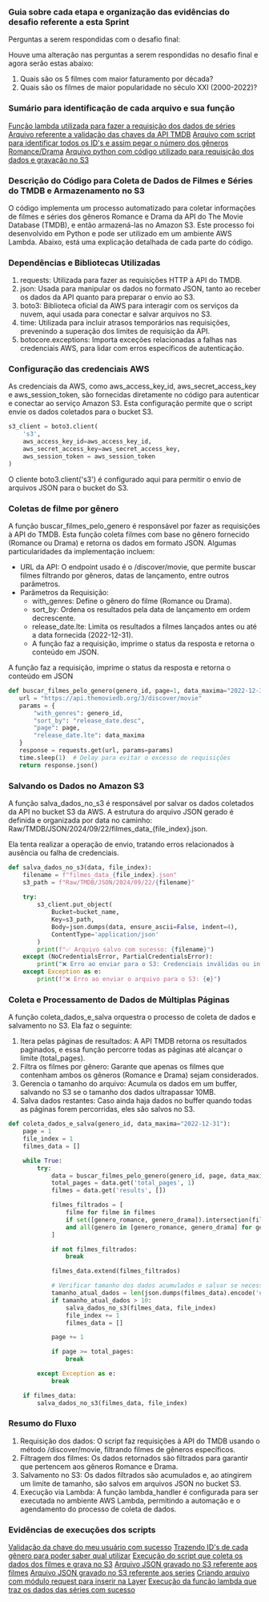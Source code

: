 ### Guia sobre cada etapa e organização das evidências do desafio referente a esta Sprint

Perguntas a serem respondidas com o desafio final:

Houve uma alteração nas perguntas a serem respondidas no desafio final e agora serão estas abaixo:

1. Quais são os 5 filmes com maior faturamento por década?
2. Quais são os filmes de maior popularidade no século XXI (2000-2022)?

### Sumário para identificação de cada arquivo e sua função
[Função lambda utilizada para fazer a requisição dos dados de séries](./lambda_function.py)
[Arquivo referente a validação das chaves da API TMDB](./script_autenticacao_tmdb.py)
[Arquivo com script para identificar todos os ID's e assim pegar o número dos gêneros Romance/Drama](./scritp_genero_id.py)
[Arquivo python com código utilizado para requisição dos dados e gravação no S3](./script_lambda_tmdb.py)



### Descrição do Código para Coleta de Dados de Filmes e Séries do TMDB e Armazenamento no S3

O código implementa um processo automatizado para coletar informações de filmes e séries dos gêneros Romance e Drama da API do The Movie Database (TMDB), e então armazená-las no Amazon S3. Este processo foi desenvolvido em Python e pode ser utilizado em um ambiente AWS Lambda. Abaixo, está uma explicação detalhada de cada parte do código.

### Dependências e Bibliotecas Utilizadas

1. requests: Utilizada para fazer as requisições HTTP à API do TMDB.
2. json: Usada para manipular os dados no formato JSON, tanto ao receber os dados da API quanto para preparar o envio ao S3.
3. boto3: Biblioteca oficial da AWS para interagir com os serviços da nuvem, aqui usada para conectar e salvar arquivos no S3.
4. time: Utilizada para incluir atrasos temporários nas requisições, prevenindo a superação dos limites de requisição da API.
5. botocore.exceptions: Importa exceções relacionadas a falhas nas credenciais AWS, para lidar com erros específicos de autenticação.


### Configuração das credenciais AWS

As credenciais da AWS, como aws_access_key_id, aws_secret_access_key e aws_session_token, são fornecidas diretamente no código para autenticar e conectar ao serviço Amazon S3. Esta configuração permite que o script envie os dados coletados para o bucket S3.

```python
s3_client = boto3.client(
    's3',
    aws_access_key_id=aws_access_key_id,
    aws_secret_access_key=aws_secret_access_key,
    aws_session_token = aws_session_token
)
```
O cliente boto3.client('s3') é configurado aqui para permitir o envio de arquivos JSON para o bucket do S3.

### Coletas de filme por gênero

A função buscar_filmes_pelo_genero é responsável por fazer as requisições à API do TMDB. Esta função coleta filmes com base no gênero fornecido (Romance ou Drama) e retorna os dados em formato JSON. Algumas particularidades da implementação incluem:

- URL da API: O endpoint usado é o /discover/movie, que permite buscar filmes filtrando por gêneros, datas de lançamento, entre outros parâmetros.
- Parâmetros da Requisição:
    - with_genres: Define o gênero do filme (Romance ou Drama).
    - sort_by: Ordena os resultados pela data de lançamento em ordem decrescente.
    - release_date.lte: Limita os resultados a filmes lançados antes ou até a data fornecida (2022-12-31).
    - A função faz a requisição, imprime o status da resposta e retorna o conteúdo em JSON.

 A função faz a requisição, imprime o status da resposta e retorna o conteúdo em JSON

 ```python
 def buscar_filmes_pelo_genero(genero_id, page=1, data_maxima="2022-12-31"):
    url = "https://api.themoviedb.org/3/discover/movie"
    params = {
        "with_genres": genero_id,
        "sort_by": "release_date.desc",
        "page": page,
        "release_date.lte": data_maxima
    }
    response = requests.get(url, params=params)
    time.sleep(1)  # Delay para evitar o excesso de requisições
    return response.json()

 ```

 ### Salvando os Dados no Amazon S3
A função salva_dados_no_s3 é responsável por salvar os dados coletados da API no bucket S3 da AWS. A estrutura do arquivo JSON gerado é definida e organizada por data no caminho: Raw/TMDB/JSON/2024/09/22/filmes_data_{file_index}.json.

Ela tenta realizar a operação de envio, tratando erros relacionados à ausência ou falha de credenciais.

```python
def salva_dados_no_s3(data, file_index):
    filename = f"filmes_data_{file_index}.json"
    s3_path = f"Raw/TMDB/JSON/2024/09/22/{filename}"
    
    try:
        s3_client.put_object(
            Bucket=bucket_name,
            Key=s3_path,
            Body=json.dumps(data, ensure_ascii=False, indent=4),
            ContentType='application/json'
        )
        print(f"✅ Arquivo salvo com sucesso: {filename}")
    except (NoCredentialsError, PartialCredentialsError):
        print("❌ Erro ao enviar para o S3: Credenciais inválidas ou incompletas.")
    except Exception as e:
        print(f"❌ Erro ao enviar o arquivo para o S3: {e}")

```
### Coleta e Processamento de Dados de Múltiplas Páginas
A função coleta_dados_e_salva orquestra o processo de coleta de dados e salvamento no S3. Ela faz o seguinte:

1. Itera pelas páginas de resultados: A API TMDB retorna os resultados paginados, e essa função percorre todas as páginas até alcançar o limite (total_pages).
2. Filtra os filmes por gênero: Garante que apenas os filmes que contenham ambos os gêneros (Romance e Drama) sejam considerados.
3. Gerencia o tamanho do arquivo: Acumula os dados em um buffer, salvando no S3 se o tamanho dos dados ultrapassar 10MB.
4. Salva dados restantes: Caso ainda haja dados no buffer quando todas as páginas forem percorridas, eles são salvos no S3.

```python
def coleta_dados_e_salva(genero_id, data_maxima="2022-12-31"):
    page = 1
    file_index = 1
    filmes_data = []

    while True:
        try:
            data = buscar_filmes_pelo_genero(genero_id, page, data_maxima)
            total_pages = data.get('total_pages', 1)
            filmes = data.get('results', [])

            filmes_filtrados = [
                filme for filme in filmes
                if set([genero_romance, genero_drama]).intersection(filme.get('genre_ids', []))
                and all(genero in [genero_romance, genero_drama] for genero in filme.get('genre_ids', []))
            ]

            if not filmes_filtrados:
                break

            filmes_data.extend(filmes_filtrados)

            # Verificar tamanho dos dados acumulados e salvar se necessário
            tamanho_atual_dados = len(json.dumps(filmes_data).encode('utf-8')) / (1024 * 1024)
            if tamanho_atual_dados > 10:
                salva_dados_no_s3(filmes_data, file_index)
                file_index += 1
                filmes_data = []

            page += 1

            if page >= total_pages:
                break

        except Exception as e:
            break

    if filmes_data:
        salva_dados_no_s3(filmes_data, file_index)
```

### Resumo do Fluxo
1. Requisição dos dados: O script faz requisições à API do TMDB usando o método /discover/movie, filtrando filmes de gêneros específicos.
2. Filtragem dos filmes: Os dados retornados são filtrados para garantir que pertencem aos gêneros Romance e Drama.
3. Salvamento no S3: Os dados filtrados são acumulados e, ao atingirem um limite de tamanho, são salvos em arquivos JSON no bucket S3.
4. Execução via Lambda: A função lambda_handler é configurada para ser executada no ambiente AWS Lambda, permitindo a automação e o agendamento do processo de coleta de dados.

### Evidências de execuções dos scripts

[Validação da chave do meu usuário com sucesso](../Desafio/Evidencias/sucesso%20na%20validação%20da%20API.png)
[Trazendo ID's de cada gênero para poder saber qual utilizar](../Desafio/Evidencias/script%20para%20consulta%20dos%20gêneros.png)
[Execução do script que coleta os dados dos filmes e grava no S3](../Desafio/Evidencias/coleta%20concluída%20TMDB.png)
[Arquivo JSON gravado no S3 referente aos filmes](../Desafio/Evidencias/arquivo%20da%20requisição%20TMDB%20salvo%20no%20bucket.png)
[Arquivo JSON gravado no S3 referente aos series](../Desafio/Evidencias/arquivo%20JSON%20series%20S3.png)
[Criando arquivo com módulo request para inserir na Layer](../Desafio/Evidencias/criando%20pasta%20com%20módulo%20request%20para%20layer.png)
[Execução da função lambda que traz os dados das séries com sucesso](../Desafio/Evidencias/execução%20concluida%20lambda-series.png)